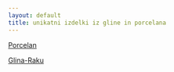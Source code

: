 ```yaml
---
layout: default
title: unikatni izdelki iz gline in porcelana
---
```



<div class="ozadje-izdelki">
	<div class="cover-izdelki">
		<div class="row centered">
			<div class="col-md-6">
				<div class="circle-izdelki text-center">
					<a class="link-more" href="{{ site.baseurl }}{{ post.url }}/porcelan">
						<p class="">
     						Porcelan
						</p>
					</a>
				</div>
			</div>
			<div class="col-md-6">
				<div class="circle-izdelki text-center">
					<a class="link-more" href="{{ site.baseurl }}{{ post.url }}/raku">
						<p class="">
     						Glina-Raku
						</p>
					</a>
				</div>
			</div>
		</div>	
	</div>
</div>